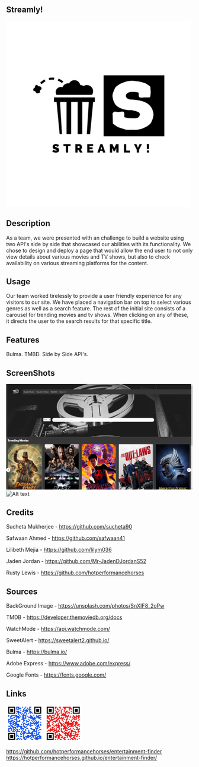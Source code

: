 ## Streamly!
<img src="./assets/images/Streamly!-logos_black.png" width="500">

## Description

As a team, we were presented with an challenge to build a website using two API's side by side that showcased our abilities with its functionality. We chose to design and deploy a page that would allow the end user to not only view details about various movies and TV shows, but also to check availability on various streaming platforms for the content. 


## Usage

Our team worked tirelessly to provide a user friendly experience for any visitors to our site. We have placed a navigation bar on top to select various genres as well as a search feature. The rest of the initial site consists of a carousel for trending movies and tv shows. When clicking on any of these, it directs the user to the search results for that specific title.

## Features

Bulma. TMBD. Side by Side API's. 

## ScreenShots

![Alt text](./assets/images/image.png)
![Alt text](assets/images/screencapture-hotperformancehorses-github-io-entertainment-finder-search-html-2023-07-12-10_58_06.png)

## Credits

Sucheta Mukherjee - https://github.com/sucheta90

Safwaan Ahmed - https://github.com/safwaan41

 Lilibeth Mejia - https://github.com/lilym036

Jaden Jordan - https://github.com/Mr-JadenDJordanS52

Rusty Lewis - https://github.com/hotperformancehorses

## Sources
BackGround Image -
https://unsplash.com/photos/SnXIF8_2oPw

TMDB - https://developer.themoviedb.org/docs

WatchMode - https://api.watchmode.com/

SweetAlert - https://sweetalert2.github.io/

Bulma - https://bulma.io/

Adobe Express - https://www.adobe.com/express/

Google Fonts - https://fonts.google.com/
## Links
<p>
<img src="./assets/images/qr-code (1).png" width="100">
<img src="./assets/images/qr-code.png" width="100">
</p>

https://github.com/hotperformancehorses/entertainment-finder
https://hotperformancehorses.github.io/entertainment-finder/
